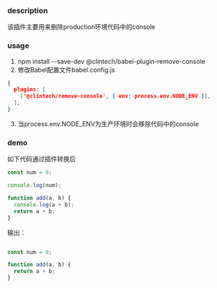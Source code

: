 ### description
该插件主要用来删除production环境代码中的console

### usage
1. npm install --save-dev @clintech/babel-plugin-remove-console
2. 修改Babel配置文件babel.config.js
``` json
{
  plugins: [
    ['@clintech/remove-console', { env: process.env.NODE_ENV }],
  ],
}
```
3. 当process.env.NODE_ENV为生产环境时会移除代码中的console

### demo
如下代码通过插件转换后

``` js
const num = 0;

console.log(num);

function add(a, b) {
  console.log(a + b);
  return a + b;
}
```

输出：
``` js

const num = 0;

function add(a, b) {
  return a + b;
}
```